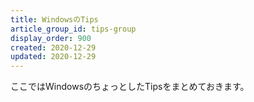 ```yaml
---
title: WindowsのTips
article_group_id: tips-group
display_order: 900
created: 2020-12-29
updated: 2020-12-29
---
```

ここではWindowsのちょっとしたTipsをまとめておきます。
